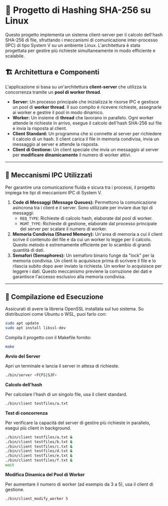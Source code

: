 # 📂 Progetto di Hashing SHA-256 su Linux

Questo progetto implementa un sistema client-server per il calcolo dell'hash SHA-256 di file, sfruttando i meccanismi di comunicazione inter-processo (IPC) di tipo System V su un ambiente Linux. L'architettura è stata progettata per gestire più richieste simultaneamente in modo efficiente e scalabile.

## 🏗️ Architettura e Componenti

L'applicazione si basa su un'architettura **client-server** che utilizza la concorrenza tramite un **pool di worker thread**.

* **Server:** Un processo principale che inizializza le risorse IPC e gestisce un pool di **worker thread**. Il suo compito è ricevere richieste, assegnarle ai worker e gestire il pool in modo dinamico.
* **Worker:** Un insieme di **thread** che lavorano in parallelo. Ogni worker attende le richieste in arrivo, esegue il calcolo dell'hash SHA-256 sul file e invia la risposta al client.
* **Client Standard:** Un programma che si connette al server per richiedere il calcolo di un hash. Il client carica il file in memoria condivisa, invia un messaggio al server e attende la risposta.
* **Client di Gestione:** Un client speciale che invia un messaggio al server per **modificare dinamicamente** il numero di worker attivi.

---

## 🔗 Meccanismi IPC Utilizzati

Per garantire una comunicazione fluida e sicura tra i processi, il progetto impiega tre tipi di meccanismi IPC di System V.

1.  **Code di Messaggi (Message Queues):** Permettono la comunicazione asincrona tra i client e il server. Sono utilizzate per inviare due tipi di messaggi:
    * `REQ_TYPE`: Richieste di calcolo hash, elaborate dal pool di worker.
    * `MGMT_TYPE`: Richieste di gestione, elaborate dal processo principale del server per scalare il numero di worker.
2.  **Memoria Condivisa (Shared Memory):** Un'area di memoria a cui il client scrive il contenuto del file e da cui un worker lo legge per il calcolo. Questo metodo è estremamente efficiente per lo scambio di grandi quantità di dati.
3.  **Semafori (Semaphores):** Un semaforo binario funge da "lock" per la memoria condivisa. Un client lo acquisisce prima di scrivere il file e lo rilascia subito dopo aver inviato la richiesta. Un worker lo acquisisce per leggere i dati. Questo meccanismo previene la corruzione dei dati e garantisce l'accesso esclusivo alla memoria condivisa.

---

## 🚀 Compilazione ed Esecuzione

Assicurati di avere la libreria OpenSSL installata sul tuo sistema. Su distribuzioni come Ubuntu o WSL, puoi farlo con:

```bash
sudo apt update
sudo apt install libssl-dev
```

Compila il progetto con il Makefile fornito:
```bash
make
```

**Avvio del Server**

Apri un terminale e lancia il server in attesa di richieste.

```bash
./bin/server <FCFS|SJF>
```

**Calcolo dell'hash**

Per calcolare l'hash di un singolo file, usa il client standard.

```bash
./bin/client testfiles/a.txt
```

**Test di concorrenza**

Per verificare la capacità del server di gestire più richieste in parallelo, esegui più client in background.

```bash
./bin/client testfiles/a.txt &
./bin/client testfiles/b.txt &
./bin/client testfiles/c.txt &
./bin/client testfiles/d.txt &
./bin/client testfiles/e.txt &
./bin/client testfiles/f.txt &
wait
```

**Modifica Dinamica del Pool di Worker**

Per aumentare il numero di worker (ad esempio da 3 a 5), usa il client di gestione.

```bash
./bin/client_modify_worker 5
```
